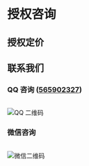 # 授权咨询

## 授权定价

<div class="pricing-wrapper">
    <PricingBox price="988" :features="['永久使用', '永久更新', '技术支持', '1 节点授权', '1 次远程部署服务']" />
    <PricingBox price="1288" :features="['永久使用', '永久更新', '技术支持', '3 节点授权', '3 次远程部署服务']" />
    <PricingBox price="定制" :features="['定制功能', '定制节点数', '定制部署服务']" :custom="true" />
</div>

## 联系我们

<div id="contact" />

### QQ 咨询 ([565902327](https://qm.qq.com/q/UMgHbArOYC))

<img src="/contact-qq.jpeg" alt="QQ 二维码" style="max-height: 250px; margin-top: 15px">

### 微信咨询

<img src="/contact-wechat.jpeg" alt="微信二维码" style="max-height: 250px; margin-top: 15px">
